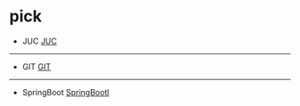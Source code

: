 # pick
- JUC
<a href="src/JUC.md">JUC</a>

---
- GIT
<a href="src/git.md">GIT</a>

---

- SpringBoot
<a href="src/springboot.md">SpringBootl</a>
